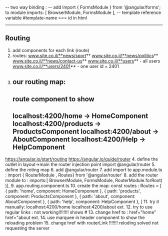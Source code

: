 -- two way binding : 
-- add 
  import { FormsModule } from '@angular/forms'; to module
  imports:      [ BrowserModule, FormsModule ],
-- template reference variable #template-name === id in html


--------------------
Routing
--------------------
1. add components for each link (route)
2. routes:
   www.site.co.il/**news/sport**
   www.site.co.il/**news/politics**
   www.site.co.il/**news/contact-us**
   www.site.co.il/**users**         - all users
   www.site.co.il/**users/2401**    - one user id = 2401
3. **our routing map**:
   -----------------------------------------------
   route                         component to show
   -----------------------------------------------
   localhost:4200/home        -> HomeComponent
   localhost:4200/products    -> ProductsComponent
   localhost:4200/about       -> AboutComponent
   localhost:4200/Help        -> HelpComponent
   -----------------------------------------------
https://angular.io/start/routing
https://angular.io/guide/router
4. define the outlet in layout->main
    <router-outlet></router-outlet> the router injection point
    import @angular/router
5. define the roting map
6. add @angular/router
7. add import to app.module.ts : import { RouterModule , Routes} from '@angular/router'
8. add the router module to :   imports:[ BrowserModule, FormsModule, RouterModule.forRoot( )],
9. app.routing.component.ts
10. create the map:
const routes : Routes = [
   { path: 'home', component: HomeComponent },
   { path: 'products', component: ProductsComponent },
   { path: 'about', component: AboutComponent },
   { path: 'help', component: HelpComponent },
]
11. try it manually: localhost:4200/home localhost:4200/about ext.
12. try to use regular links : not working!!!!!!!! shows #
13. change href to : href="home" href="about ext. 
14. use marquee in header component to show the reloading problem
15. change href with routerLink !!!!!!! reloding solved not requesting the server

